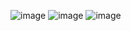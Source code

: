 ![image](https://github.com/user-attachments/assets/b9683454-6c63-465b-b55c-179a4a075850)
![image](https://github.com/user-attachments/assets/53de7a6f-0f41-4493-9cee-efba4927794f)
![image](https://github.com/user-attachments/assets/26a646d4-37c6-4d04-947a-49044d3ff06d)

